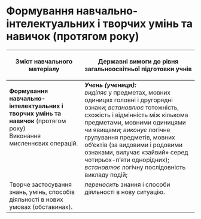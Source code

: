 # Формування навчально-інтелектуальних і творчих умінь та навичок (протягом року) 
<table>
<thead>
  <tr>
    <th width="40%" align="center"><p>Зміст навчального матеріалу</p></td>
    <th width="60%" align="center"><p>Державні вимоги до рівня загальноосвітньої підготовки учнів</p></td>
  </tr>
</thead>
<tbody>
  <tr>
    <td width="40%" style="vertical-align:top !important;">
    <p><b>Формування навчально-інтелектуальних і творчих умінь та навичок</b> (протягом року)<br>
Виконання мисленнєвих операцій.</td>
    <td width="60%" style="vertical-align:top !important;">
<i><b>Учень (учениця):</b></i><br>
<i>виділяє</i> у предметах, мовних одиницях головні і другорядні ознаки; <i>встановлює</i> тотожність, схожість і відмінність між кількома предметами, мовними одиницями чи явищами; <i>виконує</i> логічне групування предметів, мовних об’єктів (за видовими і родовими ознаками, вилучає «зайвий» серед чотирьох-п’яти однорідних); <i>встановлює</i> логічну послідовність викладу подій;</td>
  </tr>
  <tr>
    <td width="40%" style="vertical-align:top !important;">
Творче застосування знань, умінь, способів діяльності в нових умовах (обставинах).</td>
    <td width="60%" style="vertical-align:top !important;">
<i>переносить</i> знання і способи діяльності в нову ситуацію.</td>
  </tr>
</tbody>
</table>